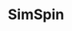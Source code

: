 ---
title: SimSpin
layout: default
filename: docs/observing_strategy.md
navigation:
  - title: Home
    url: /
  - title: Documentation
    url: documentation
  - title: 1. make_simspin_file()
    url: docs/make_simspin_file
  - title: 2. telescope()
    url: docs/telescope
  - title: 3. observing_strategy()
    url: docs/observing_strategy
  - title: 4. build_datacube()
    url: docs/build_datacube
  - title: 5. write_simspin_fits()
    url: docs/write_simspin_fits
---